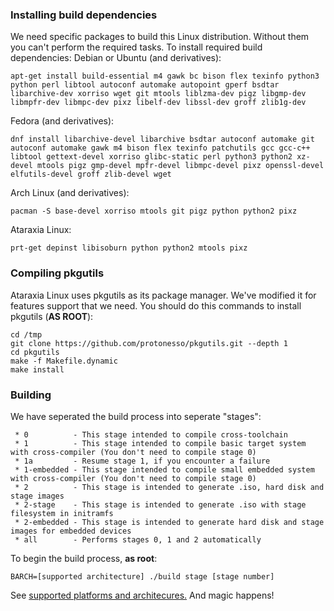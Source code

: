 ### Installing build dependencies
We need specific packages to build this Linux distribution. Without them you can't perform the required tasks. To install required build dependencies:
Debian or Ubuntu (and derivatives):
```
apt-get install build-essential m4 gawk bc bison flex texinfo python3 python perl libtool autoconf automake autopoint gperf bsdtar libarchive-dev xorriso wget git mtools liblzma-dev pigz libgmp-dev libmpfr-dev libmpc-dev pixz libelf-dev libssl-dev groff zlib1g-dev
```
Fedora (and derivatives):
```
dnf install libarchive-devel libarchive bsdtar autoconf automake git autoconf automake gawk m4 bison flex texinfo patchutils gcc gcc-c++ libtool gettext-devel xorriso glibc-static perl python3 python2 xz-devel mtools pigz gmp-devel mpfr-devel libmpc-devel pixz openssl-devel elfutils-devel groff zlib-devel wget
```
Arch Linux (and derivatives):
```
pacman -S base-devel xorriso mtools git pigz python python2 pixz
```
Ataraxia Linux:
```
prt-get depinst libisoburn python python2 mtools pixz
```

### Compiling pkgutils
Ataraxia Linux uses pkgutils as its package manager. We've modified it for features support that we need. You should do this commands to install pkgutils (**AS ROOT**):
```
cd /tmp
git clone https://github.com/protonesso/pkgutils.git --depth 1
cd pkgutils
make -f Makefile.dynamic
make install
```

### Building
We have seperated the build process into seperate "stages":
```
 * 0          - This stage intended to compile cross-toolchain
 * 1          - This stage intended to compile basic target system with cross-compiler (You don't need to compile stage 0)
 * 1a         - Resume stage 1, if you encounter a failure 
 * 1-embedded - This stage intended to compile small embedded system with cross-compiler (You don't need to compile stage 0)
 * 2          - This stage is intended to generate .iso, hard disk and stage images
 * 2-stage    - This stage is intended to generate .iso with stage filesystem in initramfs
 * 2-embedded - This stage is intended to generate hard disk and stage images for embedded devices
 * all        - Performs stages 0, 1 and 2 automatically

```
To begin the build process, **as root**:
```
BARCH=[supported architecture] ./build stage [stage number]
```
See [supported platforms and architecures.](platforms.md)
And magic happens!

